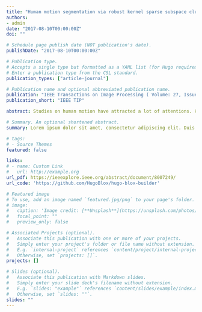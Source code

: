 ```yaml
---
title: "Human motion segmentation via robust kernel sparse subspace clustering"
authors:
- admin
date: "2017-08-10T00:00:00Z"
doi: ""

# Schedule page publish date (NOT publication's date).
publishDate: "2017-08-10T00:00:00Z"

# Publication type.
# Accepts a single type but formatted as a YAML list (for Hugo requirements).
# Enter a publication type from the CSL standard.
publication_types: ["article-journal"]

# Publication name and optional abbreviated publication name.
publication: "IEEE Transactions on Image Processing ( Volume: 27, Issue: 1, January 2018)"
publication_short: "IEEE TIP"

abstract: Studies on human motion have attracted a lot of attentions. Human motion capture data, which much more precisely records human motion than videos do, has been widely used in many areas. Motion segmentation is an indispensable step for many related applications, but current segmentation methods for motion capture data do not effectively model some important characteristics of motion capture data, such as Riemannian manifold structure and containing non-Gaussian noise. In this paper, we convert the segmentation of motion capture data into a temporal subspace clustering problem. Under the framework of sparse subspace clustering, we propose to use the geodesic exponential kernel to model the Riemannian manifold structure, use correntropy to measure the reconstruction error, use the triangle constraint to guarantee temporal continuity in each cluster and use multi-view reconstruction to extract the relations between different joints. Therefore, exploiting some special characteristics of motion capture data, we propose a new segmentation method, which is robust to non-Gaussian noise, since correntropy is a localized similarity measure. We also develop an efficient optimization algorithm based on block coordinate descent method to solve the proposed model. Our optimization algorithm has a linear complexity while sparse subspace clustering is originally a quadratic problem. Extensive experiment results both on simulated noisy data set and real noisy data set demonstrate the advantage of the proposed method.

# Summary. An optional shortened abstract.
summary: Lorem ipsum dolor sit amet, consectetur adipiscing elit. Duis posuere tellus ac convallis placerat. Proin tincidunt magna sed ex sollicitudin condimentum.

# tags:
# - Source Themes
featured: false

links:
# - name: Custom Link
#   url: http://example.org
url_pdf: https://ieeexplore.ieee.org/abstract/document/8007249/
url_code: 'https://github.com/HugoBlox/hugo-blox-builder'

# Featured image
# To use, add an image named `featured.jpg/png` to your page's folder. 
# image:
#   caption: 'Image credit: [**Unsplash**](https://unsplash.com/photos/s9CC2SKySJM)'
#   focal_point: ""
#   preview_only: false

# Associated Projects (optional).
#   Associate this publication with one or more of your projects.
#   Simply enter your project's folder or file name without extension.
#   E.g. `internal-project` references `content/project/internal-project/index.md`.
#   Otherwise, set `projects: []`.
projects: []

# Slides (optional).
#   Associate this publication with Markdown slides.
#   Simply enter your slide deck's filename without extension.
#   E.g. `slides: "example"` references `content/slides/example/index.md`.
#   Otherwise, set `slides: ""`.
slides: ""
---
```


<!-- {{% callout note %}}
Create your slides in Markdown - click the *Slides* button to check out the example.
{{% /callout %}}

Add the publication's **full text** or **supplementary notes** here. You can use rich formatting such as including [code, math, and images](https://docs.hugoblox.com/content/writing-markdown-latex/). -->
